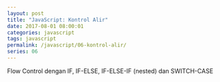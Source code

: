 ```yaml
---
layout: post
title: "JavaScript: Kontrol Alir"
date: 2017-08-01 08:00:01
categories: javascript
tags: javascript
permalink: /javascript/06-kontrol-alir/
series: 06
---
```


Flow Control dengan IF, IF-ELSE, IF-ELSE-IF (nested) dan SWITCH-CASE